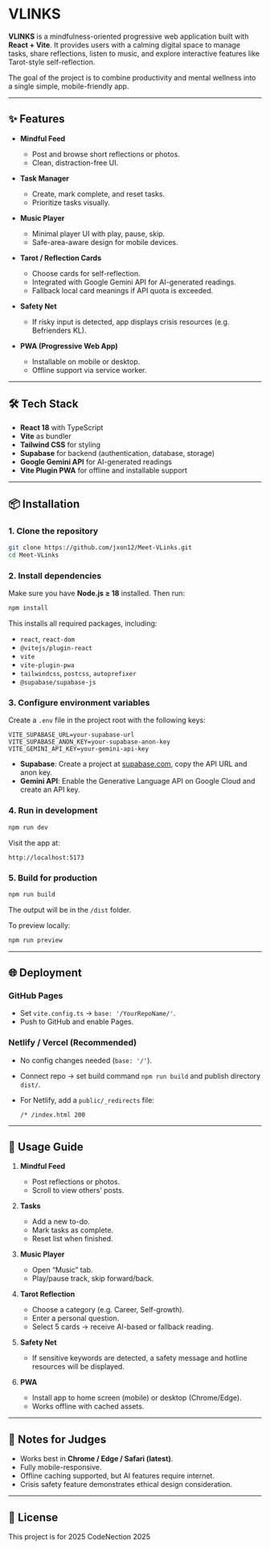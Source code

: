 # VLINKS

**VLINKS** is a mindfulness-oriented progressive web application built with **React + Vite**.
It provides users with a calming digital space to manage tasks, share reflections, listen to music, and explore interactive features like Tarot-style self-reflection.

The goal of the project is to combine productivity and mental wellness into a single simple, mobile-friendly app.

---

## ✨ Features

* **Mindful Feed**

  * Post and browse short reflections or photos.
  * Clean, distraction-free UI.

* **Task Manager**

  * Create, mark complete, and reset tasks.
  * Prioritize tasks visually.

* **Music Player**

  * Minimal player UI with play, pause, skip.
  * Safe-area-aware design for mobile devices.

* **Tarot / Reflection Cards**

  * Choose cards for self-reflection.
  * Integrated with Google Gemini API for AI-generated readings.
  * Fallback local card meanings if API quota is exceeded.

* **Safety Net**

  * If risky input is detected, app displays crisis resources (e.g. Befrienders KL).

* **PWA (Progressive Web App)**

  * Installable on mobile or desktop.
  * Offline support via service worker.

---

## 🛠️ Tech Stack

* **React 18** with TypeScript
* **Vite** as bundler
* **Tailwind CSS** for styling
* **Supabase** for backend (authentication, database, storage)
* **Google Gemini API** for AI-generated readings
* **Vite Plugin PWA** for offline and installable support

---

## 📦 Installation

### 1. Clone the repository

```bash
git clone https://github.com/jxon12/Meet-VLinks.git
cd Meet-VLinks
```

### 2. Install dependencies

Make sure you have **Node.js ≥ 18** installed. Then run:

```bash
npm install
```

This installs all required packages, including:

* `react`, `react-dom`
* `@vitejs/plugin-react`
* `vite`
* `vite-plugin-pwa`
* `tailwindcss`, `postcss`, `autoprefixer`
* `@supabase/supabase-js`

### 3. Configure environment variables

Create a `.env` file in the project root with the following keys:

```env
VITE_SUPABASE_URL=your-supabase-url
VITE_SUPABASE_ANON_KEY=your-supabase-anon-key
VITE_GEMINI_API_KEY=your-gemini-api-key
```

* **Supabase**: Create a project at [supabase.com](https://supabase.com), copy the API URL and anon key.
* **Gemini API**: Enable the Generative Language API on Google Cloud and create an API key.

### 4. Run in development

```bash
npm run dev
```

Visit the app at:

```
http://localhost:5173
```

### 5. Build for production

```bash
npm run build
```

The output will be in the `/dist` folder.

To preview locally:

```bash
npm run preview
```

---

## 🌐 Deployment

### GitHub Pages

* Set `vite.config.ts` → `base: '/YourRepoName/'`.
* Push to GitHub and enable Pages.

### Netlify / Vercel (Recommended)

* No config changes needed (`base: '/'`).
* Connect repo → set build command `npm run build` and publish directory `dist/`.
* For Netlify, add a `public/_redirects` file:

  ```
  /* /index.html 200
  ```

---

## 📖 Usage Guide

1. **Mindful Feed**

   * Post reflections or photos.
   * Scroll to view others’ posts.

2. **Tasks**

   * Add a new to-do.
   * Mark tasks as complete.
   * Reset list when finished.

3. **Music Player**

   * Open “Music” tab.
   * Play/pause track, skip forward/back.

4. **Tarot Reflection**

   * Choose a category (e.g. Career, Self-growth).
   * Enter a personal question.
   * Select 5 cards → receive AI-based or fallback reading.

5. **Safety Net**

   * If sensitive keywords are detected, a safety message and hotline resources will be displayed.

6. **PWA**

   * Install app to home screen (mobile) or desktop (Chrome/Edge).
   * Works offline with cached assets.

---

## 📌 Notes for Judges

* Works best in **Chrome / Edge / Safari (latest)**.
* Fully mobile-responsive.
* Offline caching supported, but AI features require internet.
* Crisis safety feature demonstrates ethical design consideration.

---

## 📄 License

This project is for 2025 CodeNection 2025


